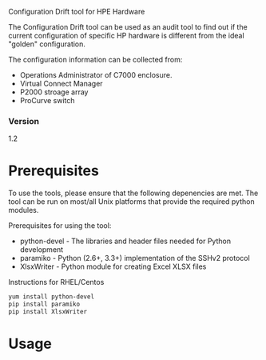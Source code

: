 Configuration Drift tool for HPE Hardware

The Configuration Drift tool can be used as an audit tool to find out if the
current configuration of specific HP hardware is different from the ideal 
"golden" configuration.

The configuration information can be collected from:
- Operations Administrator of C7000 enclosure.
- Virtual Connect Manager
- P2000 stroage array
- ProCurve switch

### Version
1.2

# Prerequisites
To use the tools, please ensure that the following depenencies are met.
The tool can be run on most/all Unix platforms that provide the required python modules.

Prerequisites for using the tool:
  - python-devel - The libraries and header files needed for Python development
  - paramiko - Python (2.6+, 3.3+) implementation of the SSHv2 protocol
  - XlsxWriter - Python module for creating Excel XLSX files

Instructions for RHEL/Centos
```sh
yum install python-devel
pip install paramiko
pip install XlsxWriter
```

# Usage

